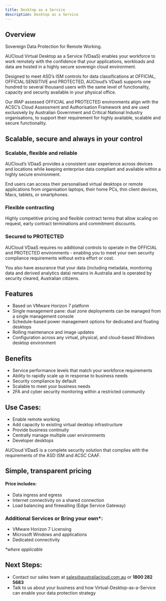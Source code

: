 ```yaml
---
title: Desktop as a Service 
description: Desktop as a Service 
---
```


## Overview

Sovereign Data Protection for Remote Working.

AUCloud Virtual Desktop as a Service (VDaaS) enables your workforce to work remotely with the confidence that your applications, workloads and data are hosted in a highly secure sovereign cloud environment.

Designed to meet ASD’s ISM controls for data classifications at OFFICIAL, OFFICIAL:SENSITIVE and PROTECTED, AUCloud’s
VDaaS supports one hundred to several thousand users with the same level of functionality, capacity and security available in your physical office.

Our IRAP assessed OFFICIAL and PROTECTED environments align with the ACSC’s Cloud Assessment and Authorisation Framework and are used exclusively by Australian Government and Critical National Industry organisations, to support their requirement for highly available, scalable and secure functionality.

## Scalable, secure and always in your control

### Scalable, flexible and reliable
AUCloud’s VDaaS provides a consistent user experience across devices and locations while keeping enterprise data compliant and available within a highly secure environment.

End users can access their personalised virtual desktops or remote applications from organisation laptops, their home PCs, thin client devices, Macs, tablets, or smartphones.

### Flexible contracting
Highly competitive pricing and flexible contract terms that allow scaling on request, early contract terminations and commitment discounts.

### Secured to PROTECTED
AUCloud VDaaS requires no additional controls to operate in the OFFICIAL and PROTECTED environments - enabling you to meet your own security compliance requirements without extra effort or cost.

You also have assurance that your data (including metadata, monitoring data and derived analytics data) remains in Australia and is operated by security cleared, Australian citizens.

## Features
- Based on VMware Horizon 7 platform
- Single management pane: dual zone deployments can be managed from a single management console
- Schedule-based power management options for dedicated and floating desktops
- Rolling maintenance and image updates
- Configuration across any virtual, physical, and cloud-based Windows desktop environment

## Benefits
- Service performance levels that match your workforce requirements
- Ability to rapidly scale up in response to business needs
- Security compliance by default
- Scalable to meet your business needs
- 2FA and cyber security monitoring within a restricted community

## Use Cases:
- Enable remote working
-	Add capacity to existing virtual desktop infrastructure
-	Provide business continuity
-	Centrally manage multiple user environments
-	Developer desktops

AUCloud VDaaS is a complete security solution that complies with the requirements of the ASD ISM and ACSC CAAF.
 
## Simple, transparent pricing
#### Price includes:  
- Data ingress and egress
- Internet connectivity on a shared connection
- Load balancing and firewalling (Edge Service Gateway)

### Additional Services or Bring your own*:  
- VMware Horizon 7 Licensing
- Microsoft Windows and applications
- Dedicated connectivity

_*where applicable_

## Next Steps:
 
- Contact our sales team at [sales@australiacloud.com.au](mailto:sales@australiacloud.com.au) or **1800 282 5683**
- Talk to us about your business and how Virtual-Desktop-as-a-Service can enable your data protection strategy